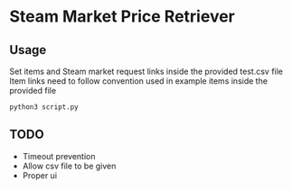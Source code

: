 # Steam Market Price Retriever

## Usage

Set items and Steam market request links inside the provided test.csv file
Item links need to follow convention used in example items inside the provided file

```
python3 script.py
```

## TODO
* Timeout prevention
* Allow csv file to be given
* Proper ui
